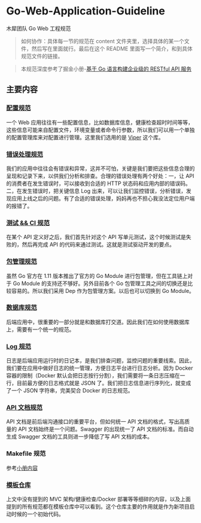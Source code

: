 # Go-Web-Application-Guideline

木犀团队 Go Web 工程规范

> 如何协作：具体每一节的规范在 content 文件夹里，选择具体的某一个文件，然后写在里面就行。最后在这个 README 里面写一个简介，和到具体规范文件的链接。


> 本规范深度参考了掘金小册-[基于 Go 语言构建企业级的 RESTful API 服务](https://juejin.im/book/5b0778756fb9a07aa632301e)

## 主要内容

### [配置规范](https://github.com/zxc0328/Go-Web-Application-Guideline/blob/master/content/config.md)

一个 Web 应用往往有一些配置信息，比如数据库信息，健康检查超时时间等等，这些信息可能来自配置文件，环境变量或者命令行参数，所以我们可以用一个单独的配置管理库来对配置进行管理。这里我们选用的是 [Viper](https://github.com/spf13/viper) 这个库。

### [错误处理规范](https://github.com/zxc0328/Go-Web-Application-Guideline/blob/master/content/error.md)

我们的应用中往往会有错误和异常，这并不可怕，关键是我们要把这些信息合理的呈现和记录下来，以供我们分析和排查。合理的错误处理有两个好处：一，让 API 的消费者在发生错误时，可以接收到合适的 HTTP 状态码和应用内部的错误码。二，在发生错误时，把关键信息 Log 出来，可以让我们监控错误，分析错误，发现应用上线之后的问题。有了合适的错误处理，妈妈再也不担心我没法定位用户端的报错了。

### [测试 && CI 规范](https://github.com/zxc0328/Go-Web-Application-Guideline/blob/master/content/test.md)

在某个 API 定义好之后，我们首先针对这个 API 写单元测试，这个时候测试是失败的，然后再完成 API 的代码来通过测试。这就是测试驱动开发的要点。

### [包管理规范](https://github.com/zxc0328/Go-Web-Application-Guideline/blob/master/content/package.md)

虽然 Go 官方在 1.11 版本推出了官方的 Go Module 进行包管理，但在工具链上对于 Go Module 的支持还不够好。另外目前各个 Go 包管理工具之间的切换还是比较容易的。所以我们采用 Dep 作为包管理方案。以后也可以切换到 Go Module。

### [数据库规范](https://github.com/zxc0328/Go-Web-Application-Guideline/blob/master/content/db.md)

后端应用中，很重要的一部分就是和数据库打交道。因此我们在如何使用数据库上，需要有一个统一的规范。


### [Log 规范](https://github.com/zxc0328/Go-Web-Application-Guideline/blob/master/content/logging.md)

日志是后端应用运行时的日记本，是我们排查问题，监控问题的重要线索。因此，我们要在应用中做好日志的统一管理，方便日志平台进行日志分析。因为 Docker 容器的限制（Docker 默认会把日志按行分割），我们需要将一条日志压缩在一行，目前最方便的日志格式就是 JSON 了。我们把日志信息进行序列化，就变成了一个 JSON 字符串，完美契合 Docker 的日志规范。

### [API 文档规范](https://github.com/zxc0328/Go-Web-Application-Guideline/blob/master/content/api.md)

API 文档是前后端沟通接口的重要平台，但如何统一 API 文档的格式，写出高质量的 API 文档始终是一个问题。Swagger 的出现统一了 API 文档的标准。而自动生成 Swagger 文档的工具则进一步降低了写 API 文档的成本。


### Makefile 规范

参考[小册内容](https://static.muxixyz.com/makefile.pdf)

### [模板仓库](https://github.com/zxc0328/Go-Web-Application-Template)

上文中没有提到的 MVC 架构/健康检查/Docker 部署等等细碎的内容，以及上面提到的所有规范都在模板仓库中可以看到。这个仓库主要的作用就是作为新项目启动时候的一个初始代码。
